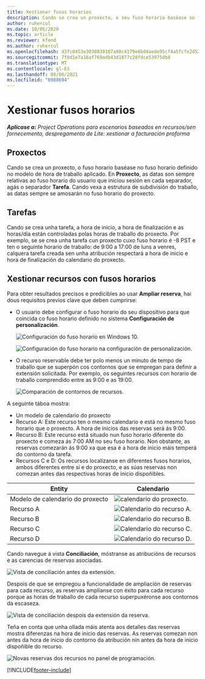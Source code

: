 ```yaml
---
title: Xestionar fusos horarios
description: Cando se crea un proxecto, o seu fuso horario baséase no fuso horario definido no modelo de hora de traballo aplicado.
author: ruhercul
ms.date: 10/05/2020
ms.topic: article
ms.reviewer: kfend
ms.author: ruhercul
ms.openlocfilehash: d3fc0453e3038839107a98c4179e6bd4aede95cf4a5fcfe2d52f823b83029485
ms.sourcegitcommit: 7f8d1e7a16af769adb43d1877c28fdce53975db8
ms.translationtype: MT
ms.contentlocale: gl-ES
ms.lasthandoff: 08/06/2021
ms.locfileid: "6988694"
---
```

# <a name="manage-time-zones"></a>Xestionar fusos horarios

_**Aplícase a:** Project Operations para escenarios baseados en recursos/sen fornecemento, despregamento de Lite: xestionar a facturación proforma_


## <a name="projects"></a>Proxectos

Cando se crea un proxecto, o fuso horario baséase no fuso horario definido no modelo de hora de traballo aplicado. En **Proxecto**, as datas son sempre relativas ao fuso horario do usuario que iniciou sesión en cada separador, agás o separador **Tarefa**. Cando vexa a estrutura de subdivisión do traballo, as datas sempre se amosarán no fuso horario do proxecto.

## <a name="tasks"></a>Tarefas

Cando se crea unha tarefa, a hora de inicio, a hora de finalización e as horas/día están controladas polas horas de traballo do proxecto. Por exemplo, se se crea unha tarefa cun proxecto cuxo fuso horario é -8 PST e ten o seguinte horario de traballo: de 9:00 a 17:00 de luns a venres, calquera tarefa creada sen unha atribución respectará a hora de inicio e hora de finalización do calendario do proxecto.

## <a name="manage-resources-with-time-zones"></a>Xestionar recursos con fusos horarios

Para obter resultados precisos e predicibles ao usar **Ampliar reserva**, hai dous requisitos previos clave que deben cumprirse:  

- O usuario debe configurar o fuso horario do seu dispositivo para que coincida co fuso horario definido no sistema **Configuración de personalización**.
 
  ![Configuración do fuso horario en Windows 10.](media/reconcile-assignments-03.png)

  ![Configuración do fuso horario na configuración de personalización.](media/reconcile-assignments-04.png)
 
- O recurso reservable debe ter polo menos un minuto de tempo de traballo que se superpón cos contornos que se empregan para definir a extensión solicitada. Por exemplo, os seguintes recursos con horario de traballo comprendido entre as 9:00 e as 19:00. 

  ![Comparación de contornos de recursos.](media/reconcile-assignments-05.png)

A seguinte táboa mostra:

- Un modelo de calendario do proxecto
- Recurso A: Este recurso ten o mesmo calendario e está no mesmo fuso horario que o proxecto. A hora de inicios das reservas será ás 9:00.
- Recurso B: Este recurso está situado nun fuso horario diferente do proxecto e comeza ás 7:00 AM no seu fuso horario. Non obstante, as reservas comezarán ás 9:00 xa que esa é a hora de inicio máis temperá do contorno da tarefa.
- Recursos C e D: Os recursos localízanse en diferentes fusos horarios, ambos diferentes entre si e do proxecto, e as súas reservas non comezan antes das respectivas horas de inicio dispoñibles.

|Entity  |Calendario  |
|-|-|
|Modelo de calendario do proxecto   | ![calendario do proxecto.](media/reconcile-assignments-06.png) |
|Recurso A  | ![Calendario do recurso A.](media/reconcile-assignments-06.png) |
|Recurso B  |  ![Calendario do recurso B.](media/reconcile-assignments-07.png) |
|Recurso C  |  ![Calendario do recurso C.](media/reconcile-assignments-08.png) |
|Recurso D  | ![Calendario do recurso D.](media/reconcile-assignments-09.png)  |
 
Cando navegue á vista **Conciliación**, móstranse as atribucións de recursos e as carencias de reservas asociadas.

![Vista de conciliación antes da extensión.](media/reconcile-assignments-10.png)

Despois de que se empregou a funcionalidade de ampliación de reservas para cada recurso, as reservas amplíanse con éxito para cada recurso porque as horas de traballo de cada recurso superpuxéronse aos contornos da escaseza.

![Vista de conciliación despois da extensión da reserva.](media/reconcile-assignments-11.png) 

Teña en conta que unha ollada máis atenta aos detalles das reservas mostra diferenzas na hora de inicio das reservas. As reservas comezan non antes da hora de inicio do contorno da atribución nin antes da hora de inicio dispoñible do recurso.

![Novas reservas dos recursos no panel de programación.](media/reconcile-assignments-12.png)


[!INCLUDE[footer-include](../includes/footer-banner.md)]